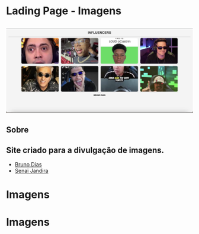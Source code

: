# Lading Page - Imagens
![](./Influencers.png)
 ---
 ## Sobre
 Site criado para a divulgação de imagens.
  ---
- [Bruno Dias]()
- [Senai Jandira]()

# Imagens
# Imagens
